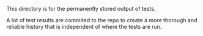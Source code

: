 This directory is for the permanently stored output of tests.

A lot of test results are commited to the repo to create a more thorough and reliable
history that is independent of where the tests are run.